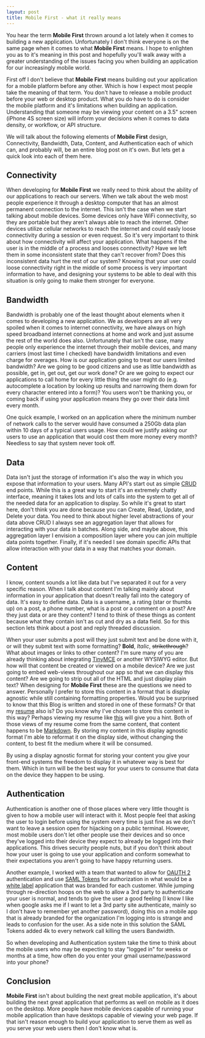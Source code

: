```yaml
---
layout: post
title: Mobile First - what it really means
---
```


You hear the term **Mobile First** thrown around a lot lately when it comes to building a new application.  Unfortunately I don't think everyone is on the same page when it comes to what **Mobile First** means.  I hope to enlighten you as to it's meaning in this post and hopefully you'll walk away with a greater understanding of the issues facing you when building an application for our increasingly mobile world.

First off I don't believe that **Mobile First** means building out your application for a mobile platform before any other.  Which is how I expect most people take the meaning of that term.  You don't have to release a mobile product before your web or desktop product.  What you do have to do is consider the mobile platform and it's limitations when building an application.  Understanding that someone may be viewing your content on a 3.5" screen (iPhone 4S screen size) will inform your decisions when it comes to data density, or workflow, or API structure.

We will talk about the following elements of **Mobile First** design, Connectivity, Bandwidth, Data, Content, and Authentication each of which can, and probably will, be an entire blog post on it's own.  But lets get a quick look into each of them here.

## Connectivity

When developing for **Mobile First** we really need to think about the ability of our applications to reach our servers.  When we talk about the web most people experience it through a desktop computer that has an almost permanent connection to the internet.  This isn't the case when we start talking about mobile devices.  Some devices only have WiFi connectivity, so they are portable but they aren't always able to reach the internet.  Other devices utilize cellular networks to reach the internet and could easly loose connectivity during a session or even request.  So it's very important to think about how connectivity will affect your application.  What happens if the user is in the middle of a process and looses connectivity?  Have we left them in some inconsistent state that they can't recover from?  Does this inconsistent data hurt the rest of our system?  Knowing that your user could loose connectivity right in the middle of some process is very important information to have, and designing your systems to be able to deal with this situation is only going to make them stronger for everyone.


## Bandwidth

Bandwidth is probably one of the least thought about elements when it comes to developing a new application.  We as developers are all very spoiled when it comes to internet connectivity, we have always on high speed broadband internet connections at home and work and just assume the rest of the world does also.  Unfortunately that isn't the case, many people only experience the internet through their mobile devices, and many carriers (most last time I checked) have bandwidth limitations and even charge for overages.  How is our application going to treat our users limited bandwidth?  Are we going to be good citizens and use as little bandwidth as possible, get in, get out, get our work done?  Or are we going to expect our applications to call home for every little thing the user might do (e.g. autocomplete a location by looking up results and narrowing them down for every character entered into a form)?  You users won't be thanking you, or coming back if using your application means they go over their data limit every month.

One quick example, I worked on an application where the minimum number of network calls to the server would have consumed a 250Gb data plan within 10 days of a typical users usage.  How could we justify asking our users to use an application that would cost them more money every month?  Needless to say that system never took off.


## Data

Data isn't just the storage of information it's also the way in which you expose that information to your users.  Many API's start out as simple [CRUD](http://en.wikipedia.org/wiki/Create,_read,_update_and_delete) end points.  While this is a great way to start it's an extremely chatty interface, meaning it takes lots and lots of calls into the system to get all of the needed data for an application to display.  So while it's great to start here, don't think you are done because you can Create, Read, Update, and Delete your data.  You need to think about higher level abstractions of your data above CRUD I always see an aggregation layer that allows for interacting with your data in batches.  Along side, and maybe above, this aggregation layer I envision a composition layer where you can join multiple data points together.  Finally, if it's needed I see domain specific APIs that allow interaction with your data in a way that matches your domain.


## Content

I know, content sounds a lot like data but I've separated it out for a very specific reason.  When I talk about content I'm talking mainly about information in your application that doesn't really fall into the category of data.  It's easy to define data.  Data is a username, a rating (star or thumbs up) on a post, a phone number, what is a post or a comment on a post?  Are they just data or are they content?  I tend to think of these things as content because what they contain isn't as cut and dry as a data field.  So for this section lets think about a post and reply threaded discussion.

When your user submits a post will they just submit text and be done with it, or will they submit text with some formatting?  **Bold**, *Italic*, ~~strikethrough~~?  What about images or links to other content?  I'm sure many of you are already thinking about integrating [TinyMCE](http://www.tinymce.com/) or another WYSIWYG editor.  But how will that content be created or viewed on a mobile device?  Are we just going to embed web-views throughout our app so that we can display this content?  Are we going to strip out all of the HTML and just display plain text?  When designing for **Mobile First** these are the questions we need to answer.  Personally I prefer to store this content in a format that is display agnostic while still containing formatting properties.  Would you be surprised to know that this Blog is written and stored in one of these formats?  Or that my [resume](/resume) also is?  Do you know why I've chosen to store this content in this way?  Perhaps viewing my resume like [this](/resume.html) will give you a hint.  Both of those views of my resume come from the same content, that content happens to be [Markdown](http://daringfireball.net/projects/markdown/).  By storing my content in this display agnostic format I'm able to reformat it on the display side, without changing the content, to best fit the medium where it will be consumed.

By using a display agnostic format for storing your content you give your front-end systems the freedom to display it in whatever way is best for them.  Which in turn will be the best way for your users to consume that data on the device they happen to be using.


## Authentication

Authentication is another one of those places where very little thought is given to how a mobile user will interact with it.  Most people feel that asking the user to login before using the system every time is just fine as we don't want to leave a session open for hijacking on a public terminal.  However, most mobile users don't let other people use their devices and so once they've logged into their device they expect to already be logged into their applications.  This drives security people nuts, but if you don't think about how your user is going to use your application and conform somewhat to their expectations you aren't going to have happy returning users.

Another example, I worked with a team that wanted to allow for [OAUTH 2](http://oauth.net/2/) authentication and use [SAML Tokens](http://en.wikipedia.org/wiki/Security_Assertion_Markup_Language) for authorization in what would be a [white label](http://en.wikipedia.org/wiki/White-label_product) application that was branded for each customer.  While jumping through re-direction hoops on the web to allow a 3rd party to authenticate your user is normal, and tends to give the user a good feeling (I know I like when google asks me if I want to let a 3rd party site authenticate, mainly so I don't have to remember yet another password), doing this on a mobile app that is already branded for the organization I'm logging into is strange and leads to confusion for the user.  As a side note in this solution the SAML Tokens added 4k to every network call killing the users Bandwidth.

So when developing and Authentication system take the time to think about the mobile users who may be expecting to stay "logged in" for weeks or months at a time, how often do you enter your gmail username/password into your phone?

## Conclusion

**Mobile First** isn't about building the next great mobile application, it's about building the next great application that performs as well on mobile as it does on the desktop.  More people have mobile devices capable of running your mobile application than have desktops capable of viewing your web page.  If that isn't reason enough to build your application to serve them as well as you serve your web users then I don't know what is.